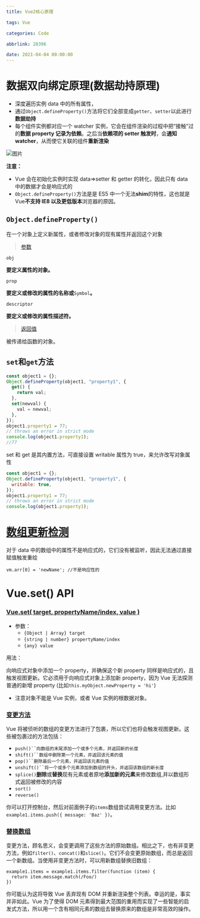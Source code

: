 ```yaml
---
title: Vue2核心原理

tags: Vue

categories: Code

abbrlink: 28396

date: 2021-04-04 00:00:00
---
```



#

# 数据双向绑定原理(数据劫持原理)

- 深度遍历实例 data 中的所有属性，
- 通过`Object.defineProperty()`方法将它们全部变成`getter`、`setter`以此进行**数据劫持**
- 每个组件实例都对应一个 watcher 实例，它会在组件渲染的过程中把“接触”过的**数据 property 记录为依赖**。之后当**依赖项的 setter 触发时**，会**通知 watcher**，从而使它关联的组件**重新渲染**
<!-- more -->

![图片](https://uploader.shimo.im/f/x4CIElOFA8z6r6HZ.png!thumbnail?fileGuid=ktPhgvdpwP3kgtGd)

**注意：**

- Vue 会在初始化实例时实现 data=>setter 和 getter 的转化，因此只有 data 中的数据才会是响应式的
- `Object.defineProperty()`方法是是 ES5 中一个无法**shim**的特性，这也就是 Vue**不支持 IE8 以及更低版本**浏览器的原因。

## `Object.defineProperty()`

在一个对象上定义新属性，或者修改对象的现有属性并返回这个对象

> [参数](https://developer.mozilla.org/zh-CN/docs/Web/JavaScript/Reference/Global_Objects/Object/defineProperty#%E5%8F%82%E6%95%B0?fileGuid=ktPhgvdpwP3kgtGd)

`obj`

**要定义属性的对象。**

`prop`

**要定义或修改的属性的名称或**`Symbol`**。**

`descriptor`

**要定义或修改的属性描述符。**

> [返回值](https://developer.mozilla.org/zh-CN/docs/Web/JavaScript/Reference/Global_Objects/Object/defineProperty#%E8%BF%94%E5%9B%9E%E5%80%BC?fileGuid=ktPhgvdpwP3kgtGd)

被传递给函数的对象。

## `set`和`get`方法

```javascript
const object1 = {};
Object.defineProperty(object1, "property1", {
  get() {
    return val;
  },
  set(newval) {
    val = newval;
  },
});
object1.property1 = 77;
// throws an error in strict mode
console.log(object1.property1);
//77
```

set 和 get 是其内置方法，可直接设置 writable 属性为 true，来允许改写对象属性

```javascript
const object1 = {};
Object.defineProperty(object1, "property1", {
  writable: true,
});
object1.property1 = 77;
// throws an error in strict mode
console.log(object1.property1);
```

# [数组更新检测](https://cn.vuejs.org/v2/guide/list.html#%E6%95%B0%E7%BB%84%E6%9B%B4%E6%96%B0%E6%A3%80%E6%B5%8B?fileGuid=ktPhgvdpwP3kgtGd)

对于 data 中的数组中的属性不是响应式的，它们没有被监听，因此无法通过直接赋值触发重绘

```plain
vm.arr[0] = 'newName'; //不是响应性的
```

# Vue.set() API

### [Vue.set( target, propertyName/index, value )](https://cn.vuejs.org/v2/api/#Vue-set?fileGuid=ktPhgvdpwP3kgtGd)

- 参数：
  - `{Object | Array} target`
  - `{string | number} propertyName/index`
  - `{any} value`

用法：

向响应式对象中添加一个 property，并确保这个新 property 同样是响应式的，且触发视图更新。它必须用于向响应式对象上添加新 property，因为 Vue 无法探测普通的新增 property (比如`this.myObject.newProperty = 'hi'`)

- 注意对象不能是 Vue 实例，或者 Vue 实例的根数据对象。

### [变更方法](https://cn.vuejs.org/v2/guide/list.html#%E5%8F%98%E6%9B%B4%E6%96%B9%E6%B3%95?fileGuid=ktPhgvdpwP3kgtGd)

Vue 将被侦听的数组的变更方法进行了包裹，所以它们也将会触发视图更新。这些被包裹过的方法包括：

- ` push()``向数组的末尾添加一个或多个元素，并返回新的长度 `
- ` shift()``数组中删除第一个元素，并返回该元素的值 `
- ` pop()``删除最后一个元素，并返回该元素的值 `
- ` unshift()``将一个或多个元素添加到数组的开头，并返回该数组的新长度 `
- `splice()`**删除**或**替换**现有元素或者原地**添加新的元素**来修改数组,并以数组形式返回被修改的内容
- `sort()`
- `reverse()`

你可以打开控制台，然后对前面例子的`items`数组尝试调用变更方法。比如`example1.items.push({ message: 'Baz' })`。

### [替换数组](https://cn.vuejs.org/v2/guide/list.html#%E6%9B%BF%E6%8D%A2%E6%95%B0%E7%BB%84?fileGuid=ktPhgvdpwP3kgtGd)

变更方法，顾名思义，会变更调用了这些方法的原始数组。相比之下，也有非变更方法，例如`filter()`、`concat()`和`slice()`。它们不会变更原始数组，而总是返回一个新数组。当使用非变更方法时，可以用新数组替换旧数组：

```plain
example1.items = example1.items.filter(function (item) {
  return item.message.match(/Foo/)
})
```

你可能认为这将导致 Vue 丢弃现有 DOM 并重新渲染整个列表。幸运的是，事实并非如此。Vue 为了使得 DOM 元素得到最大范围的重用而实现了一些智能的启发式方法，所以用一个含有相同元素的数组去替换原来的数组是非常高效的操作。
